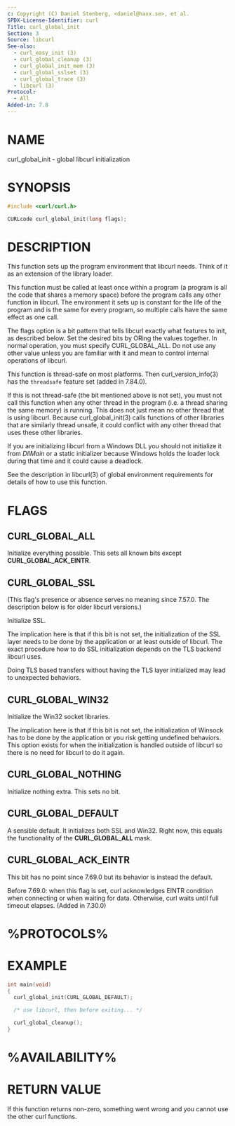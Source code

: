 ```yaml
---
c: Copyright (C) Daniel Stenberg, <daniel@haxx.se>, et al.
SPDX-License-Identifier: curl
Title: curl_global_init
Section: 3
Source: libcurl
See-also:
  - curl_easy_init (3)
  - curl_global_cleanup (3)
  - curl_global_init_mem (3)
  - curl_global_sslset (3)
  - curl_global_trace (3)
  - libcurl (3)
Protocol:
  - All
Added-in: 7.8
---
```


# NAME

curl_global_init - global libcurl initialization

# SYNOPSIS

~~~c
#include <curl/curl.h>

CURLcode curl_global_init(long flags);
~~~

# DESCRIPTION

This function sets up the program environment that libcurl needs. Think of it
as an extension of the library loader.

This function must be called at least once within a program (a program is all
the code that shares a memory space) before the program calls any other
function in libcurl. The environment it sets up is constant for the life of
the program and is the same for every program, so multiple calls have the same
effect as one call.

The flags option is a bit pattern that tells libcurl exactly what features to
init, as described below. Set the desired bits by ORing the values together.
In normal operation, you must specify CURL_GLOBAL_ALL. Do not use any other
value unless you are familiar with it and mean to control internal operations
of libcurl.

This function is thread-safe on most platforms. Then curl_version_info(3) has
the `threadsafe` feature set (added in 7.84.0).

If this is not thread-safe (the bit mentioned above is not set), you must not
call this function when any other thread in the program (i.e. a thread sharing
the same memory) is running. This does not just mean no other thread that is
using libcurl. Because curl_global_init(3) calls functions of other libraries
that are similarly thread unsafe, it could conflict with any other thread that
uses these other libraries.

If you are initializing libcurl from a Windows DLL you should not initialize
it from *DllMain* or a static initializer because Windows holds the loader
lock during that time and it could cause a deadlock.

See the description in libcurl(3) of global environment requirements for
details of how to use this function.

# FLAGS

## CURL_GLOBAL_ALL

Initialize everything possible. This sets all known bits except
**CURL_GLOBAL_ACK_EINTR**.

## CURL_GLOBAL_SSL

(This flag's presence or absence serves no meaning since 7.57.0. The
description below is for older libcurl versions.)

Initialize SSL.

The implication here is that if this bit is not set, the initialization of the
SSL layer needs to be done by the application or at least outside of
libcurl. The exact procedure how to do SSL initialization depends on the TLS
backend libcurl uses.

Doing TLS based transfers without having the TLS layer initialized may lead to
unexpected behaviors.

## CURL_GLOBAL_WIN32

Initialize the Win32 socket libraries.

The implication here is that if this bit is not set, the initialization of
Winsock has to be done by the application or you risk getting undefined
behaviors. This option exists for when the initialization is handled outside
of libcurl so there is no need for libcurl to do it again.

## CURL_GLOBAL_NOTHING

Initialize nothing extra. This sets no bit.

## CURL_GLOBAL_DEFAULT

A sensible default. It initializes both SSL and Win32. Right now, this equals
the functionality of the **CURL_GLOBAL_ALL** mask.

## CURL_GLOBAL_ACK_EINTR

This bit has no point since 7.69.0 but its behavior is instead the default.

Before 7.69.0: when this flag is set, curl acknowledges EINTR condition when
connecting or when waiting for data. Otherwise, curl waits until full timeout
elapses. (Added in 7.30.0)

# %PROTOCOLS%

# EXAMPLE

~~~c
int main(void)
{
  curl_global_init(CURL_GLOBAL_DEFAULT);

  /* use libcurl, then before exiting... */

  curl_global_cleanup();
}
~~~

# %AVAILABILITY%

# RETURN VALUE

If this function returns non-zero, something went wrong and you cannot use the
other curl functions.
